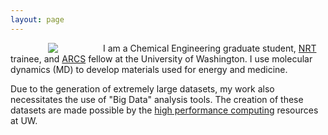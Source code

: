 ```yaml
---
layout: page
---
```


<img align="left" src="{{ site.url }}/assets/professional_wes2.jpg" hspace="60" style="PADDING-RIGHT: 12px">

I am a Chemical Engineering graduate student, [NRT](http://www.cei.washington.edu/opportunities/direct/) trainee, and [ARCS](http://seattlearcsfoundation.org/) fellow at the University of Washington. I use molecular dynamics (MD) to develop materials used for energy and medicine.

Due to the generation of extremely large datasets, my work also necessitates the use of "Big Data" analysis tools. The creation of these datasets are made possible by the [high performance computing](http://www.washington.edu/itconnect/research/hpc/) resources at UW. 
